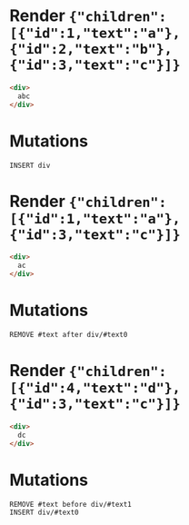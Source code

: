 # Render `{"children":[{"id":1,"text":"a"},{"id":2,"text":"b"},{"id":3,"text":"c"}]}`

```html
<div>
  abc
</div>
```

# Mutations
```
INSERT div
```

# Render `{"children":[{"id":1,"text":"a"},{"id":3,"text":"c"}]}`

```html
<div>
  ac
</div>
```

# Mutations
```
REMOVE #text after div/#text0
```

# Render `{"children":[{"id":4,"text":"d"},{"id":3,"text":"c"}]}`

```html
<div>
  dc
</div>
```

# Mutations
```
REMOVE #text before div/#text1
INSERT div/#text0
```